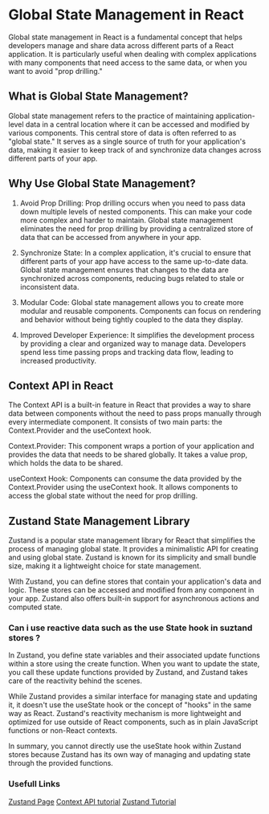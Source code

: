 # Global State Management in React

Global state management in React is a fundamental concept that helps developers manage and share data across different parts of a React application. It is particularly useful when dealing with complex applications with many components that need access to the same data, or when you want to avoid "prop drilling."

## What is Global State Management?

Global state management refers to the practice of maintaining application-level data in a central location where it can be accessed and modified by various components. This central store of data is often referred to as "global state." It serves as a single source of truth for your application's data, making it easier to keep track of and synchronize data changes across different parts of your app.

## Why Use Global State Management?

1.  Avoid Prop Drilling: Prop drilling occurs when you need to pass data down multiple levels of nested components. This can make your code more complex and harder to maintain. Global state management eliminates the need for prop drilling by providing a centralized store of data that can be accessed from anywhere in your app.

2.  Synchronize State: In a complex application, it's crucial to ensure that different parts of your app have access to the same up-to-date data. Global state management ensures that changes to the data are synchronized across components, reducing bugs related to stale or inconsistent data.

3.  Modular Code: Global state management allows you to create more modular and reusable components. Components can focus on rendering and behavior without being tightly coupled to the data they display.

4.  Improved Developer Experience: It simplifies the development process by providing a clear and organized way to manage data. Developers spend less time passing props and tracking data flow, leading to increased productivity.

## Context API in React

The Context API is a built-in feature in React that provides a way to share data between components without the need to pass props manually through every intermediate component. It consists of two main parts: the Context.Provider and the useContext hook.

Context.Provider: This component wraps a portion of your application and provides the data that needs to be shared globally. It takes a value prop, which holds the data to be shared.

useContext Hook: Components can consume the data provided by the Context.Provider using the useContext hook. It allows components to access the global state without the need for prop drilling.

## Zustand State Management Library

Zustand is a popular state management library for React that simplifies the process of managing global state. It provides a minimalistic API for creating and using global state. Zustand is known for its simplicity and small bundle size, making it a lightweight choice for state management.

With Zustand, you can define stores that contain your application's data and logic. These stores can be accessed and modified from any component in your app. Zustand also offers built-in support for asynchronous actions and computed state.

### Can i use reactive data such as the use State hook in suztand stores ?

In Zustand, you define state variables and their associated update functions within a store using the create function. When you want to update the state, you call these update functions provided by Zustand, and Zustand takes care of the reactivity behind the scenes.

While Zustand provides a similar interface for managing state and updating it, it doesn't use the useState hook or the concept of "hooks" in the same way as React. Zustand's reactivity mechanism is more lightweight and optimized for use outside of React components, such as in plain JavaScript functions or non-React contexts.

In summary, you cannot directly use the useState hook within Zustand stores because Zustand has its own way of managing and updating state through the provided functions.

### Usefull Links

[Zustand Page](https://github.com/pmndrs/zustand)
[Context API tutorial](https://www.youtube.com/watch?v=sP7ANcTpJr8)
[Zustand Tutorial](https://www.youtube.com/watch?v=fZPgBnL2x-Q)
